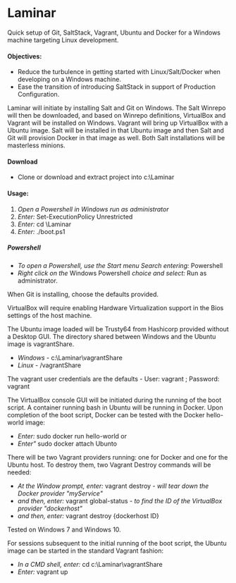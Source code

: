 # Laminar
Quick setup of Git, SaltStack, Vagrant, Ubuntu and Docker for a Windows machine targeting Linux development.

#### Objectives: 
* Reduce the turbulence in getting started with Linux/Salt/Docker when developing on a Windows machine.
* Ease the transition of introducing SaltStack in support of Production Configuration.

Laminar will initiate by installing Salt and Git on Windows.  The Salt Winrepo will then be downloaded,
and based on Winrepo definitions, VirtualBox and Vagrant will be installed on Windows.  Vagrant will
bring up VirtualBox with a Ubuntu image.  Salt will be installed in that Ubuntu image and then Salt and Git
will provision Docker in that image as well. Both Salt installations will be masterless minions.

#### Download
* Clone or download and extract project into c:\Laminar

#### Usage: 

1. *Open a Powershell in Windows run as administrator*
2. *Enter:* Set-ExecutionPolicy Unrestricted
3. *Enter:* cd \Laminar
4. *Enter:* ./boot.ps1

##### Powershell
* *To open a Powershell, use the Start menu Search entering:* Powershell
* *Right click on the* Windows Powershell *choice and select:* Run as administrator.

When Git is installing, choose the defaults provided.

VirtualBox will require enabling Hardware Virtualization support in the Bios settings of the host machine.

The Ubuntu image loaded will be Trusty64 from Hashicorp provided without a Desktop GUI.  The directory shared between Windows and the Ubuntu image is vagrantShare.   
* *Windows -* c:\Laminar\vagrantShare
* *Linux -* /vagrantShare

The vagrant user credentials are the defaults - User: vagrant ; Password: vagrant

The VirtualBox console GUI will be initiated during the running of the boot script.  A container running bash in Ubuntu will be running in Docker. Upon completion of the boot script, Docker can be tested with the Docker hello-world image:
* *Enter:* sudo docker run hello-world
or 
* *Enter"* sudo docker attach Ubunto 

There will be two Vagrant providers running: one for Docker and one for the Ubuntu host.  To destroy them, two Vagrant Destroy commands will be needed:
* *At the Window prompt, enter:* vagrant destroy *- will tear down the Docker provider "myService"*
* *and then, enter:* vagrant global-status *- to find the ID of the VirtualBox provider "dockerhost"*
* *and then, enter:* vagrant destroy {dockerhost ID} 

Tested on Windows 7 and Windows 10.

For sessions subsequent to the initial running of the boot script, the Ubuntu image can be started in the standard Vagrant fashion:
* *In a CMD shell, enter:* cd c:\Laminar\vagrantShare
* *Enter:* vagrant up

